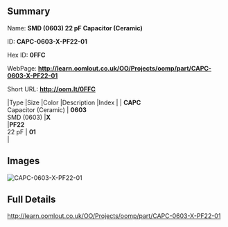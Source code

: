 

## Summary
 
Name: __SMD (0603) 22 pF Capacitor (Ceramic)__

ID: __CAPC-0603-X-PF22-01__

Hex ID: __0FFC__

WebPage: __http://learn.oomlout.co.uk/OO/Projects/oomp/part/CAPC-0603-X-PF22-01__

Short URL: __http://oom.lt/0FFC__


|Type   |Size   |Color   |Description   |Index   |
| __CAPC__ <br>Capacitor (Ceramic)  | __0603__<br>SMD (0603)   |__X__<br>    |__PF22__<br>22 pF    | __01__<br>  |


## Images
![CAPC-0603-X-PF22-01](http://oomlout.com/oomp-gen/parts/CAPC-0603-X-PF22-01/CAPC-0603-X-PF22-01_420.jpg)

## Full Details

 http://learn.oomlout.co.uk/OO/Projects/oomp/part/CAPC-0603-X-PF22-01

